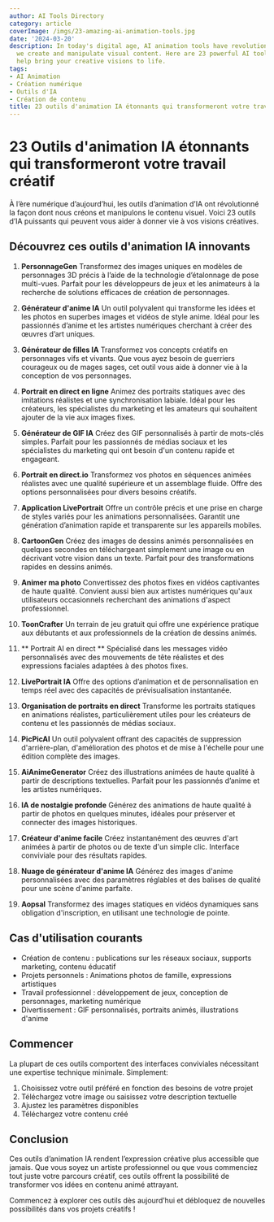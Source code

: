 ```yaml
---
author: AI Tools Directory
category: article
coverImage: /imgs/23-amazing-ai-animation-tools.jpg
date: '2024-03-20'
description: In today's digital age, AI animation tools have revolutionized the way
  we create and manipulate visual content. Here are 23 powerful AI tools that can
  help bring your creative visions to life.
tags:
- AI Animation
- Création numérique
- Outils d'IA
- Création de contenu
title: 23 outils d'animation IA étonnants qui transformeront votre travail créatif
---
```


# 23 Outils d'animation IA étonnants qui transformeront votre travail créatif

À l’ère numérique d’aujourd’hui, les outils d’animation d’IA ont révolutionné la façon dont nous créons et manipulons le contenu visuel. Voici 23 outils d’IA puissants qui peuvent vous aider à donner vie à vos visions créatives.

## Découvrez ces outils d'animation IA innovants

1. **PersonnageGen**
Transformez des images uniques en modèles de personnages 3D précis à l’aide de la technologie d’étalonnage de pose multi-vues. Parfait pour les développeurs de jeux et les animateurs à la recherche de solutions efficaces de création de personnages.

2. **Générateur d'anime IA**
Un outil polyvalent qui transforme les idées et les photos en superbes images et vidéos de style anime. Idéal pour les passionnés d’anime et les artistes numériques cherchant à créer des œuvres d’art uniques.

3. **Générateur de filles IA**
Transformez vos concepts créatifs en personnages vifs et vivants. Que vous ayez besoin de guerriers courageux ou de mages sages, cet outil vous aide à donner vie à la conception de vos personnages.

4. **Portrait en direct en ligne**
Animez des portraits statiques avec des imitations réalistes et une synchronisation labiale. Idéal pour les créateurs, les spécialistes du marketing et les amateurs qui souhaitent ajouter de la vie aux images fixes.

5. **Générateur de GIF IA**
Créez des GIF personnalisés à partir de mots-clés simples. Parfait pour les passionnés de médias sociaux et les spécialistes du marketing qui ont besoin d'un contenu rapide et engageant.

6. **Portrait en direct.io**
Transformez vos photos en séquences animées réalistes avec une qualité supérieure et un assemblage fluide. Offre des options personnalisées pour divers besoins créatifs.

7. **Application LivePortrait**
Offre un contrôle précis et une prise en charge de styles variés pour les animations personnalisées. Garantit une génération d’animation rapide et transparente sur les appareils mobiles.

8. **CartoonGen**
Créez des images de dessins animés personnalisées en quelques secondes en téléchargeant simplement une image ou en décrivant votre vision dans un texte. Parfait pour des transformations rapides en dessins animés.

9. **Animer ma photo**
Convertissez des photos fixes en vidéos captivantes de haute qualité. Convient aussi bien aux artistes numériques qu'aux utilisateurs occasionnels recherchant des animations d'aspect professionnel.

10. **ToonCrafter**
Un terrain de jeu gratuit qui offre une expérience pratique aux débutants et aux professionnels de la création de dessins animés.

11. ** Portrait AI en direct **
Spécialisé dans les messages vidéo personnalisés avec des mouvements de tête réalistes et des expressions faciales adaptées à des photos fixes.

12. **LivePortrait IA**
Offre des options d’animation et de personnalisation en temps réel avec des capacités de prévisualisation instantanée.

13. **Organisation de portraits en direct**
Transforme les portraits statiques en animations réalistes, particulièrement utiles pour les créateurs de contenu et les passionnés de médias sociaux.

14. **PicPicAI**
Un outil polyvalent offrant des capacités de suppression d'arrière-plan, d'amélioration des photos et de mise à l'échelle pour une édition complète des images.

15. **AiAnimeGenerator**
Créez des illustrations animées de haute qualité à partir de descriptions textuelles. Parfait pour les passionnés d’anime et les artistes numériques.

16. **IA de nostalgie profonde**
Générez des animations de haute qualité à partir de photos en quelques minutes, idéales pour préserver et connecter des images historiques.

17. **Créateur d'anime facile**
Créez instantanément des œuvres d'art animées à partir de photos ou de texte d'un simple clic. Interface conviviale pour des résultats rapides.

18. **Nuage de générateur d'anime IA**
Générez des images d'anime personnalisées avec des paramètres réglables et des balises de qualité pour une scène d'anime parfaite.

19. **Aopsal**
Transformez des images statiques en vidéos dynamiques sans obligation d'inscription, en utilisant une technologie de pointe.

## Cas d'utilisation courants

- Création de contenu : publications sur les réseaux sociaux, supports marketing, contenu éducatif
- Projets personnels : Animations photos de famille, expressions artistiques
- Travail professionnel : développement de jeux, conception de personnages, marketing numérique
- Divertissement : GIF personnalisés, portraits animés, illustrations d'anime

## Commencer

La plupart de ces outils comportent des interfaces conviviales nécessitant une expertise technique minimale. Simplement:
1. Choisissez votre outil préféré en fonction des besoins de votre projet
2. Téléchargez votre image ou saisissez votre description textuelle
3. Ajustez les paramètres disponibles
4. Téléchargez votre contenu créé

## Conclusion

Ces outils d’animation IA rendent l’expression créative plus accessible que jamais. Que vous soyez un artiste professionnel ou que vous commenciez tout juste votre parcours créatif, ces outils offrent la possibilité de transformer vos idées en contenu animé attrayant.

Commencez à explorer ces outils dès aujourd’hui et débloquez de nouvelles possibilités dans vos projets créatifs !
